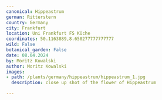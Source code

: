 ```yaml
---
canonical: Hippeastrum
german: Ritterstern
country: Germany
city: Frankfurt
location: Uni Frankfurt FS Küche
coordinates: 50.1163889,8.650277777777777
wild: False
botanical_garden: False
date: 08.04.2024
by: Moritz Kowalski
author: Moritz Kowalski
images:
- path: /plants/germany/hippeastrum/hippeastrum_1.jpg
  description: close up shot of the flower of Hippeastrum

---
```

